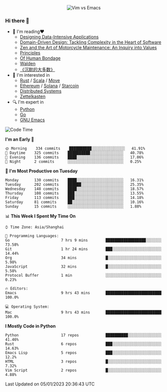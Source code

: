 <p align="center">
    <img src="https://gist.githubusercontent.com/coldnight/e696baffb094e71c96cb302118878eae/raw/40ea5053a6f66cc65f90f437e4173497da225958/banner.gif" alt="Vim vs Emacs" />
</p>

### Hi there 👋

- 📖 I'm reading❤️
    + [Designing Data-Intensive Applications](https://www.oreilly.com/library/view/designing-data-intensive-applications/9781491903063/)
    + [Domain-Driven Design: Tackling Complexity in the Heart of Software](https://www.dddcommunity.org/book/evans_2003/)
    + [Zen and the Art of Motorcycle Maintenance: An Inquiry into Values](https://en.wikipedia.org/wiki/Zen_and_the_Art_of_Motorcycle_Maintenance)
    + [Principles](https://www.principles.com/)
    + [Of Human Bondage](https://en.wikipedia.org/wiki/Of_Human_Bondage)
    + [Walden](https://en.wikipedia.org/wiki/Walden)
    + [《沉默的大多数》](https://en.wikipedia.org/wiki/Silent_majority)
- 🌱 I'm interested in
    + [Rust](https://www.rust-lang.org/) / [Scala](https://www.scala-lang.org/) / [Move](https://github.com/move-language/move/)
    + [Ethereum](https://ethereum.org/en/) / [Solana](https://solana.com/) / [Starcoin](https://github.com/starcoinorg/starcoin)
	+ [Distributed Systems](https://www.linuxzen.com/notes/topics/20200320174417_%E5%88%86%E5%B8%83%E5%BC%8F/)
	+ [Zettelkasten](https://www.linuxzen.com/notes/notes/20220120080920-slip_box/)
- 🔍 I'm expert in
    + [Python](https://www.python.org/)
    + [Go](https://go.dev/)
    + [GNU Emacs](https://www.gnu.org/software/emacs/)

<!--START_SECTION:waka-->
![Code Time](http://img.shields.io/badge/Code%20Time-1%2C842%20hrs%2019%20mins-blue)

**I'm an Early 🐤** 

```text
🌞 Morning    334 commits    ██████████░░░░░░░░░░░░░░░   41.91% 
🌆 Daytime    325 commits    ██████████░░░░░░░░░░░░░░░   40.78% 
🌃 Evening    136 commits    ████░░░░░░░░░░░░░░░░░░░░░   17.06% 
🌙 Night      2 commits      ░░░░░░░░░░░░░░░░░░░░░░░░░   0.25%

```
📅 **I'm Most Productive on Tuesday** 

```text
Monday       130 commits    ████░░░░░░░░░░░░░░░░░░░░░   16.31% 
Tuesday      202 commits    ██████░░░░░░░░░░░░░░░░░░░   25.35% 
Wednesday    148 commits    ████░░░░░░░░░░░░░░░░░░░░░   18.57% 
Thursday     108 commits    ███░░░░░░░░░░░░░░░░░░░░░░   13.55% 
Friday       113 commits    ███░░░░░░░░░░░░░░░░░░░░░░   14.18% 
Saturday     81 commits     ██░░░░░░░░░░░░░░░░░░░░░░░   10.16% 
Sunday       15 commits     ░░░░░░░░░░░░░░░░░░░░░░░░░   1.88%

```


📊 **This Week I Spent My Time On** 

```text
⌚︎ Time Zone: Asia/Shanghai

💬 Programming Languages: 
Go                       7 hrs 9 mins        ██████████████████░░░░░░░   73.58% 
Git                      1 hr 24 mins        ███░░░░░░░░░░░░░░░░░░░░░░   14.44% 
Org                      34 mins             █░░░░░░░░░░░░░░░░░░░░░░░░   5.98% 
JavaScript               32 mins             █░░░░░░░░░░░░░░░░░░░░░░░░   5.58% 
Protocol Buffer          1 min               ░░░░░░░░░░░░░░░░░░░░░░░░░   0.23%

🔥 Editors: 
Emacs                    9 hrs 43 mins       █████████████████████████   100.0%

💻 Operating System: 
Mac                      9 hrs 43 mins       █████████████████████████   100.0%

```

**I Mostly Code in Python** 

```text
Python                   17 repos            ██████████░░░░░░░░░░░░░░░   41.46% 
Rust                     6 repos             ███░░░░░░░░░░░░░░░░░░░░░░   14.63% 
Emacs Lisp               5 repos             ███░░░░░░░░░░░░░░░░░░░░░░   12.2% 
HTML                     3 repos             █░░░░░░░░░░░░░░░░░░░░░░░░   7.32% 
Vim Script               2 repos             █░░░░░░░░░░░░░░░░░░░░░░░░   4.88%

```



 Last Updated on 05/01/2023 20:36:43 UTC
<!--END_SECTION:waka-->
